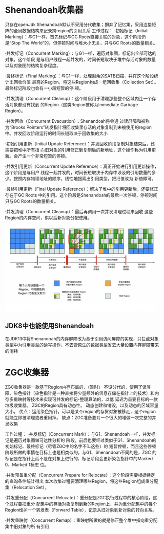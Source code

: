 # Shenandoah收集器
只存在openJdk
Shenandoah默认不采用分代收集；摒弃了记忆集，采用连接矩阵的全局数据结构来记录跨region的引用关系
工作过程：
·初始标记（Initial Marking）：与G1一样，首先标记与GC Roots直接关联的对象，这个阶段仍 是“Stop The World”的，但停顿时间与堆大小无关，只与GC Roots的数量相关。

·并发标记（Concurrent Marking）：与G1一样，遍历对象图，标记出全部可达的对象，这个阶段 是与用户线程一起并发的，时间长短取决于堆中存活对象的数量以及对象图的结构复杂程度。

·最终标记（Final Marking）：与G1一样，处理剩余的SATB扫描，并在这个阶段统计出回收价值 最高的Region，将这些Region构成一组回收集（Collection Set）。最终标记阶段也会有一小段短暂的停 顿。

·并发清理（Concurrent Cleanup）：这个阶段用于清理那些整个区域内连一个存活对象都没有找到 的Region（这类Region被称为Immediate Garbage Region）。

·并发回收（Concurrent Evacuation）：Shenandoah将会通 过读屏障和被称为“Brooks Pointers”转发指针将回收集里存活的对象复制到未被使用的region中。并发回收阶段运行的时间长短取决于回收集的大小

·初始引用更新（Initial Update Reference）：并发回收阶段复制对象结束后，还需要把堆中所有指 向旧对象的引用修正到复制后的新地址，这个操作称为引用更新。会产生一个非常短暂的停顿。

·并发引用更新（Concurrent Update Reference）：真正开始进行引用更新操作，这个阶段是与用户 线程一起并发的，时间长短取决于内存中涉及的引用数量的多少。按照内存物理地址的顺序，线性地搜索出引用类型，把旧值改为 新值即可。

·最终引用更新（Final Update Reference）：解决了堆中的引用更新后，还要修正存在于GC Roots 中的引用。这个阶段是Shenandoah的最后一次停顿，停顿时间只与GC Roots的数量相关。

·并发清理（Concurrent Cleanup）：最后再调用一次并发清理过程来回收 这些Region的内存空间，供以后新对象分配使用。




<img src="https://github.com/dai147444612/JVM/blob/main/image/%E6%88%AA%E5%B1%8F2021-09-04%20%E4%B8%8A%E5%8D%888.16.09.png">












## JDK8中也能使用Shenandoah
在JDK13中将Shenandoah的内存屏障改为基于引用访问屏障的实现，只拦截对象类型中为引用类型的读写操作，不去管原生的数据类型省去大量设置内存屏障带来的消耗




# ZGC收集器
ZGC收集器是一款基于Region内存布局的，（暂时） 不设分代的，使用了读屏障、染色指针（染色指针是一种直接将少量额外的信息存储在指针上的技术）和内存多重映射等技术来实现可并发的标记-整理算法的，以低 延迟为首要目标的一款垃圾收集器。
ZGC的Region具有动态性。     动态创建和销毁，以及动态的区域容量大小。
优点：运用染色指针，可以是某个region的存货对象被移走，这个region就能立即被清理或者重用掉。
缺点：ZGC准备要对一个很大的堆做一次完整的并发收集

工作过程：
·并发标记（Concurrent Mark）：与G1、Shenandoah一样，并发标记是遍历对象图做可达性分析的 阶段，前后也要经过类似于G1、Shenandoah的初始标记、最终标记（尽管ZGC中的名字不叫这些）的 短暂停顿，而且这些停顿阶段所做的事情在目标上也是相类似的。与G1、Shenandoah不同的是，ZGC 的标记是在指针上而不是在对象上进行的，标记阶段会更新染色指针中的Marked 0、Marked 1标志 位。

·并发预备重分配（Concurrent Prepare for Relocate）：这个阶段需要根据特定的查询条件统计得出 本次收集过程要清理哪些Region，将这些Region组成重分配集（Relocation Set）。

·并发重分配（Concurrent Relocate）：重分配是ZGC执行过程中的核心阶段，这个过程要把重分 配集中的存活对象复制到新的Region上，并为重分配集中的每个Region维护一个转发表（Forward Table），记录从旧对象到新对象的转向关系。

·并发重映射（Concurrent Remap）：重映射所做的就是修正整个堆中指向重分配集中旧对象的所 有引用